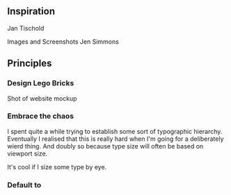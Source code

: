 ## Inspiration

Jan Tischold 

Images and Screenshots
Jen Simmons

## Principles

### Design Lego Bricks
Shot of website mockup

### Embrace the chaos

I spent quite a while trying to establish some sort of typographic hierarchy. Eventually I realised that this is really hard when I'm going for a deliberately wierd thing. And doubly so because type size will often be based on viewport size.

It's cool if I size some type by eye.

### Default to 